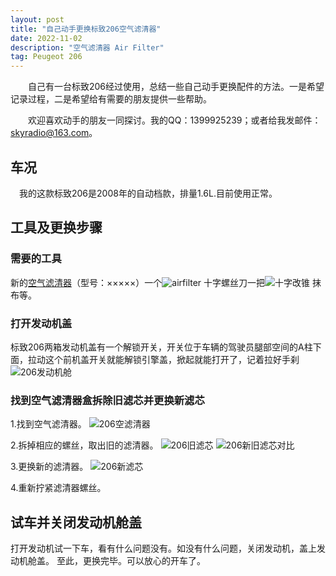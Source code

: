 ```yaml
---
layout: post
title: "自己动手更换标致206空气滤清器"
date: 2022-11-02
description: "空气滤清器 Air Filter"
tag: Peugeot 206
---   
```


　　自己有一台标致206经过使用，总结一些自己动手更换配件的方法。一是希望记录过程，二是希望给有需要的朋友提供一些帮助。     

　　欢迎喜欢动手的朋友一同探讨。我的QQ：1399925239；或者给我发邮件：[skyradio@163.com](mailto:skyradio@163.com)。 
 

## 车况

　我的这款标致206是2008年的自动档款，排量1.6L.目前使用正常。
## 工具及更换步骤   
  
### 需要的工具 

新的[空气滤清器](/images/206images/airfilter.jpg)（型号：×××××）一个![airfilter](https://user-images.githubusercontent.com/70909689/200121378-9a77cbb0-f13d-417c-8a34-08e273b19483.jpg)
十字螺丝刀一把![十字改锥](https://user-images.githubusercontent.com/70909689/200121650-24afc8ac-33ea-43dd-9bc8-912a835036c4.jpg)
抹布等。

### 打开发动机盖  

标致206两箱发动机盖有一个解锁开关，开关位于车辆的驾驶员腿部空间的A柱下面，拉动这个前机盖开关就能解锁引擎盖，掀起就能打开了，记着拉好手刹
![206发动机舱](https://user-images.githubusercontent.com/70909689/200174502-c3355a8e-3acc-42ad-9c12-8d0992cef738.jpg)
### 找到空气滤清器盒拆除旧滤芯并更换新滤芯

1.找到空气滤清器。
![206空滤清器](https://user-images.githubusercontent.com/70909689/200174562-4608e938-61ae-4cbb-98af-f320878b2661.jpg)

2.拆掉相应的螺丝，取出旧的滤清器。
![206旧滤芯](https://user-images.githubusercontent.com/70909689/200174614-698ddc9e-f829-4696-8867-820e5b949d04.jpg)
![206新旧滤芯对比](https://user-images.githubusercontent.com/70909689/200174687-c8c3a2e0-452f-4f00-af61-66076375d401.jpg)

3.更换新的滤清器。
![206新滤芯](https://user-images.githubusercontent.com/70909689/200174766-bc5a3591-6a1b-4b55-82e4-721ef019eedf.jpg)

4.重新拧紧滤清器螺丝。

## 试车并关闭发动机舱盖
打开发动机试一下车，看有什么问题没有。如没有什么问题，关闭发动机，盖上发动机舱盖。
至此，更换完毕。可以放心的开车了。

